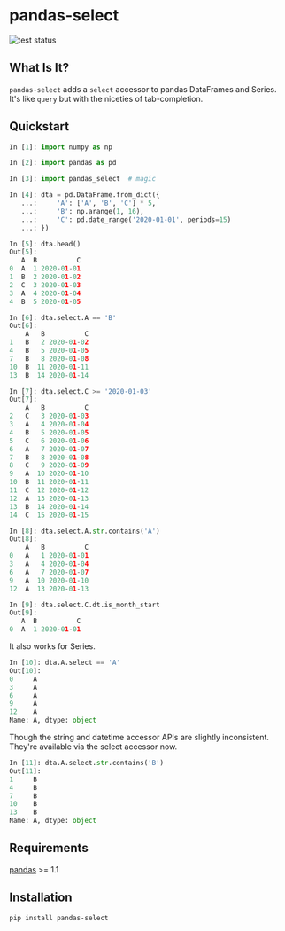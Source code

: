 # pandas-select

![test status](https://github.com/jseabold/pandas-select/workflows/tests/badge.svg)

## What Is It?

`pandas-select` adds a `select` accessor to pandas DataFrames and Series. It's like `query` but with the niceties of tab-completion.

## Quickstart

```python
In [1]: import numpy as np

In [2]: import pandas as pd

In [3]: import pandas_select  # magic

In [4]: dta = pd.DataFrame.from_dict({
   ...:     'A': ['A', 'B', 'C'] * 5,
   ...:     'B': np.arange(1, 16),
   ...:     'C': pd.date_range('2020-01-01', periods=15)
   ...: })

In [5]: dta.head()
Out[5]:
   A  B          C
0  A  1 2020-01-01
1  B  2 2020-01-02
2  C  3 2020-01-03
3  A  4 2020-01-04
4  B  5 2020-01-05

In [6]: dta.select.A == 'B'
Out[6]:
    A   B          C
1   B   2 2020-01-02
4   B   5 2020-01-05
7   B   8 2020-01-08
10  B  11 2020-01-11
13  B  14 2020-01-14

In [7]: dta.select.C >= '2020-01-03'
Out[7]:
    A   B          C
2   C   3 2020-01-03
3   A   4 2020-01-04
4   B   5 2020-01-05
5   C   6 2020-01-06
6   A   7 2020-01-07
7   B   8 2020-01-08
8   C   9 2020-01-09
9   A  10 2020-01-10
10  B  11 2020-01-11
11  C  12 2020-01-12
12  A  13 2020-01-13
13  B  14 2020-01-14
14  C  15 2020-01-15

In [8]: dta.select.A.str.contains('A')
Out[8]:
    A   B          C
0   A   1 2020-01-01
3   A   4 2020-01-04
6   A   7 2020-01-07
9   A  10 2020-01-10
12  A  13 2020-01-13

In [9]: dta.select.C.dt.is_month_start
Out[9]:
   A  B          C
0  A  1 2020-01-01
```

It also works for Series.

```python
In [10]: dta.A.select == 'A'
Out[10]:
0     A
3     A
6     A
9     A
12    A
Name: A, dtype: object
```

Though the string and datetime accessor APIs are slightly inconsistent. They're available via the select accessor now.

```python
In [11]: dta.A.select.str.contains('B')
Out[11]:
1     B
4     B
7     B
10    B
13    B
Name: A, dtype: object
```

## Requirements

[pandas](https://pandas.pydata.org/) >= 1.1

## Installation

```bash
pip install pandas-select
```
